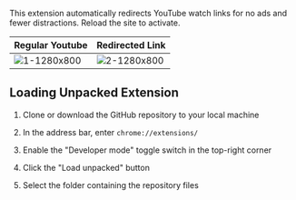 This extension automatically redirects YouTube watch links for no ads and fewer distractions. 
Reload the site to activate.

| Regular Youtube | Redirected Link |
| --- | --- |
| ![1-1280x800](https://github.com/yeetric/youtubeAdRedirect/assets/82407170/75fcedf5-0208-498a-b042-1a7ee4485c88)| ![2-1280x800](https://github.com/yeetric/youtubeAdRedirect/assets/82407170/4a923a2a-068b-424b-ae78-58b750e1b795)|

## Loading Unpacked Extension

1. Clone or download the GitHub repository to your local machine

2. In the address bar, enter `chrome://extensions/`

3. Enable the "Developer mode" toggle switch in the top-right corner

4. Click the "Load unpacked" button

5. Select the folder containing the repository files

